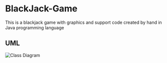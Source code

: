 # BlackJack-Game
This is a blackjack game with graphics and support code created by hand in Java programming language

## UML

![Class Diagram](http://www.plantuml.com/plantuml/proxy?src=https://raw.githubusercontent.com/Zach-Farrell/blackjack-game/refs/heads/main/src/support/uml/project.puml?v=2)

